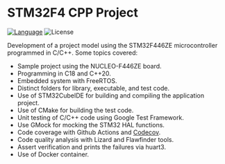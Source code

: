 # STM32F4 CPP Project

[![Language](https://img.shields.io/badge/Made%20with-C/C++-blue.svg)](https://shields.io/)
![License](https://camo.githubusercontent.com/890acbdcb87868b382af9a4b1fac507b9659d9bf/68747470733a2f2f696d672e736869656c64732e696f2f62616467652f6c6963656e73652d4d49542d626c75652e737667)

Development of a project model using the STM32F446ZE microcontroller programmed in C/C++. Some topics covered:

* Sample project using the NUCLEO-F446ZE board.
* Programming in C18 and C++20.
* Embedded system with FreeRTOS.
* Distinct folders for library, executable, and test code.
* Use of STM32CubeIDE for building and compiling the application project.
* Use of CMake for building the test code.
* Unit testing of C/C++ code using Google Test Framework.
* Use GMock for mocking the STM32 HAL functions.
* Code coverage with Github Actions and [Codecov](https://codecov.io).
* Code quality analysis with Lizard and Flawfinder tools.
* Assert verification and prints the failures via huart3.
* Use of Docker container.
